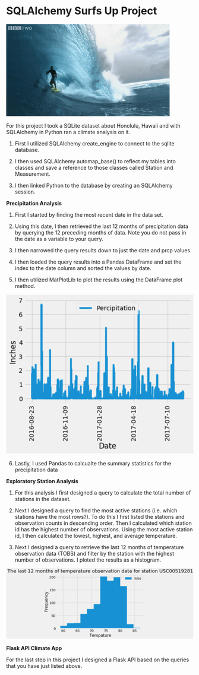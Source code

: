 # SQLAlchemy Surfs Up Project

![](Surf.gif)

For this project I took a SQLite dataset about Honolulu, Hawaii and with SQLAlchemy in Python ran a climate analysis on it. 

1. First I utilized SQLAlchemy create_engine to connect to the sqlite database.


2. I then used SQLAlchemy automap_base() to reflect my tables into classes and save a reference to those classes called Station and Measurement.


3. I then linked Python to the database by creating an SQLAlchemy session.

**Precipitation Analysis**

1. First I started by finding the most recent date in the data set.


2. Using this date, I then retrieved the last 12 months of precipitation data by querying the 12 preceding months of data. Note you do not pass in the date as a variable to your query.


3. I then narrowed the query results down to just the date and prcp values.


4. I then loaded the query results into a Pandas DataFrame and set the index to the date column and sorted the values by date.


5. I then utilized MatPlotLib to plot the results using the DataFrame plot method.

![](hist2.png)

6. Lastly, I used Pandas to calcualte the summary statistics for the precipitation data

**Exploratory Station Analysis**

1. For this analysis I first designed a query to calculate the total number of stations in the dataset.


2. Next I designed a query to find the most active stations (i.e. which stations have the most rows?). To do this I first listed the stations and observation counts in descending order. Then I calculated which station id has the highest number of observations. Using the most active station id, I then calculated the lowest, highest, and average temperature.


6. Next I designed a query to retrieve the last 12 months of temperature observation data (TOBS) and filter by the station with the highest number of observations. I ploted the results as a histogram.

![](hist.png)

**Flask API Climate App**

For the last step in this project I designed a Flask API based on the queries that you have just listed above.













